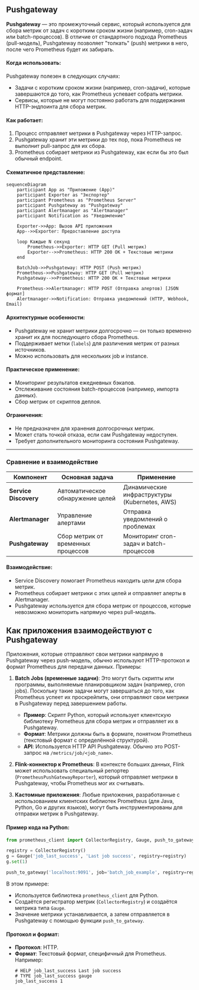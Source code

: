 ## **Pushgateway**  
**Pushgateway** — это промежуточный сервис, который используется для сбора метрик от задач с коротким сроком жизни (например, cron-задач или batch-процессов). В отличие от стандартного подхода Prometheus (pull-модель), Pushgateway позволяет "толкать" (push) метрики в него, после чего Prometheus будет их забирать.

#### Когда использовать:
Pushgateway полезен в следующих случаях:
- Задачи с коротким сроком жизни (например, cron-задачи), которые завершаются до того, как Prometheus успевает собрать метрики.
- Сервисы, которые не могут постоянно работать для поддержания HTTP-эндпоинта для сбора метрик.
    
#### Как работает:
1. Процесс отправляет метрики в Pushgateway через HTTP-запрос.
2. Pushgateway хранит эти метрики до тех пор, пока Prometheus не выполнит pull-запрос для их сбора.
3. Prometheus собирает метрики из Pushgateway, как если бы это был обычный endpoint.

#### Схематичное представление:

```mermaid
sequenceDiagram
    participant App as "Приложение (App)"
    participant Exporter as "Экспортер"
    participant Prometheus as "Prometheus Server"
    participant Pushgateway as "Pushgateway"
    participant Alertmanager as "Alertmanager"
    participant Notification as "Уведомление"

    Exporter->>App: Вызов API приложения
    App-->>Exporter: Предоставление доступа

    loop Каждые N секунд
        Prometheus->>Exporter: HTTP GET (Pull метрик)
        Exporter-->>Prometheus: HTTP 200 OK + Текстовые метрики
    end

    BatchJob->>Pushgateway: HTTP POST (Push метрик)
    Prometheus->>Pushgateway: HTTP GET (Pull метрик)
    Pushgateway-->>Prometheus: HTTP 200 OK + Текстовые метрики

    Prometheus->>Alertmanager: HTTP POST (Отправка алертов) [JSON формат]
    Alertmanager->>Notification: Отправка уведомлений (HTTP, Webhook, Email)
```



#### Архитектурные особенности:
- Pushgateway не хранит метрики долгосрочно — он только временно хранит их для последующего сбора Prometheus.
- Поддерживает метки (`labels`) для различения метрик от разных источников.
- Можно использовать для нескольких job и instance.

#### Практическое применение:
- Мониторинг результатов ежедневных бэкапов.
- Отслеживание состояния batch-процессов (например, импорта данных).
- Сбор метрик от скриптов деплоя.

#### Ограничения:
- Не предназначен для хранения долгосрочных метрик.
- Может стать точкой отказа, если сам Pushgateway недоступен.
- Требует дополнительного мониторинга состояния Pushgateway.

---

### Сравнение и взаимодействие

| Компонент         | Основная задача                              | Применение                                  |
|-------------------|----------------------------------------------|--------------------------------------------|
| **Service Discovery** | Автоматическое обнаружение целей           | Динамические инфраструктуры (Kubernetes, AWS) |
| **Alertmanager**   | Управление алертами                          | Отправка уведомлений о проблемах            |
| **Pushgateway**    | Сбор метрик от временных процессов          | Мониторинг cron-задач и batch-процессов     |

#### Взаимодействие:
- Service Discovery помогает Prometheus находить цели для сбора метрик.
- Prometheus собирает метрики с этих целей и отправляет алерты в Alertmanager.
- Pushgateway используется для сбора метрик от процессов, которые невозможно мониторить напрямую через pull-модель.

## Как приложения взаимодействуют с Pushgateway
Приложения, которые отправляют свои метрики напрямую в Pushgateway через push-модель, обычно используют HTTP-протокол и формат Prometheus для передачи данных. Примеры:

1. **Batch Jobs (временные задачи)**: Это могут быть скрипты или программы, выполняемые планировщиком задач (например, cron jobs). Поскольку такие задачи могут завершаться до того, как Prometheus успеет их проскрейпить, они отправляют свои метрики в Pushgateway перед завершением работы.

   - **Пример**: Скрипт Python, который использует клиентскую библиотеку Prometheus для сбора метрик и отправляет их в Pushgateway.
   - **Формат**: Метрики должны быть в формате, понятном Prometheus (текстовый формат с определённой структурой).
   - **API**: Используется HTTP API Pushgateway. Обычно это POST-запрос на `/metrics/job/<job_name>`.

2. **Flink-коннектор к Prometheus**: В контексте больших данных, Flink может использовать специальный репортер (`PrometheusPushGatewayReporter`), который отправляет метрики в Pushgateway, чтобы Prometheus мог их считывать.

3. **Кастомные приложения**: Любые приложения, разработанные с использованием клиентских библиотек Prometheus (для Java, Python, Go и других языков), могут быть инструментированы для отправки метрик в Pushgateway.

#### Пример кода на Python:
```python
from prometheus_client import CollectorRegistry, Gauge, push_to_gateway

registry = CollectorRegistry()
g = Gauge('job_last_success', 'Last job success', registry=registry)
g.set(1)

push_to_gateway('localhost:9091', job='batch_job_example', registry=registry)
```

В этом примере:
- Используется библиотека `prometheus_client` для Python.
- Создаётся регистратор метрик (`CollectorRegistry`) и создаётся метрика типа `Gauge`.
- Значение метрики устанавливается, а затем отправляется в Pushgateway с помощью функции `push_to_gateway`.

#### Протокол и формат:
- **Протокол**: HTTP.
- **Формат**: Текстовый формат, специфичный для Prometheus. Например:
  ```
  # HELP job_last_success Last job success
  # TYPE job_last_success gauge
  job_last_success 1
  ```
